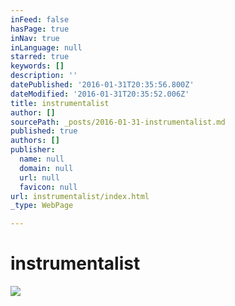 ```yaml
---
inFeed: false
hasPage: true
inNav: true
inLanguage: null
starred: true
keywords: []
description: ''
datePublished: '2016-01-31T20:35:56.800Z'
dateModified: '2016-01-31T20:35:52.006Z'
title: instrumentalist
author: []
sourcePath: _posts/2016-01-31-instrumentalist.md
published: true
authors: []
publisher:
  name: null
  domain: null
  url: null
  favicon: null
url: instrumentalist/index.html
_type: WebPage

---
```

# instrumentalist
![](https://s3-us-west-2.amazonaws.com/the-grid-img/p/918086f4d5d9ae0a7f3848db0150232421df54e9.jpg)